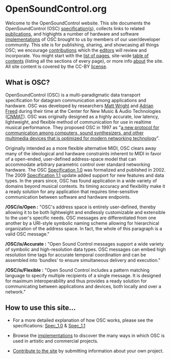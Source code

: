 # OpenSoundControl.org

Welcome to the OpenSoundControl website.  This site documents the
OpenSoundControl (OSC)
[specification](spec-1_0.html)([s](spec-1_1.html)), collects links to
related [publications](page-list.html#publications), and highights a
number of hardware and software
[implementations](page-list.html#implementations) of OSC brought to us
by members of our user/developer community.  This site is for
publishing, sharing, and showcasing all things OSC; we encourage
[contributions](contribute.html) which the [editors](editors.html)
will review and incorporate. You might start with the [list of
pages](page-list.html), site-wide [table of contents](toc.html)
(listing all the sections of every page), or more info
[about](README.html) the site.  All site content is covered by the
CC-BY [license](license.html).


## What is OSC?

OpenSoundControl (OSC) is a multi-paradigmatic data transport
specification for datagram communication among applications and
hardware. OSC was developed by researchers [Matt
Wright](https://ccrma.stanford.edu/matt-wright) and [Adrian
Freed](http://www.adrianfreed.com/) during their time at the Center
for New Music & Audio Technologies
([CNMAT](https://cnmat.berkeley.edu)). OSC was originally designed as
a highly accurate, low latency, lightweight, and flexible method of
communication for use in realtime musical performance.  They proposed
OSC in 1997 as "[a new protocol for communication among computers,
sound synthesizers, and other multimedia devices that is optimized for
modern networking technology](files/1997-ICMC-OSC.pdf)".

Originally intended as a more flexible alternative MIDI, OSC clears
away many of the ideological and hardware constraints inherent to MIDI
in favor of a open-ended, user-defined address-space model that can
accommodate arbitrary parametric control over standard networking
hardware. The OSC [Specification 1.0](spec-1_0.html) was
formalized and published in 2002.  The 2009 [Specification 1.1](files/2009-NIME-OSC-1.1.pdf)
update added support for new features and data types.  In the years
since, OSC has found application in a wide variety of domains beyond
musical contexts.  Its timing accuracy and flexibility make it a ready
solution for any application that requires time-sensitive
communication between software and hardware endpoints.

**/OSC/is/Open :** "OSC's address space is entirely user-defined,
thereby allowing it to be both lightweight and endlessly customizable
and extensible to the user's specific needs.  OSC messages are
differentiated from one another by a URI-style symbolic naming scheme
allowing for hierarchical organization of the address space.  In fact,
the whole of this paragraph is a valid OSC message."

**/OSC/is/Accurate :** "Open Sound Control messages support a wide
variety of symbolic and high-resolution data types. OSC messages can
embed high resolution time tags for accurate temporal coordination and
can be assembled into 'bundles' to ensure simultaneous delivery and
execution."

**/OSC/is/Flexible :** "Open Sound Control includes a pattern matching
language to specify multiple recipients of a single message.  It is
designed for maximum interoperability and thus provides a ready
solution for communicating between applications and devices, both
locally and over a network."

## How to use this site...

* For a more detailed explanation of how OSC works, please see the
  specifications: [Spec_1.0](spec-1_0.html) &
  [Spec_1.1](spec-1_1.html)

* Browse the
  [implementations](page-list.html#implementations)
  to discover the many ways in which OSC is used in artistic and
  commercial projects.

* [Contribute to the site](contribute.html) by submitting information
  about your own project.

